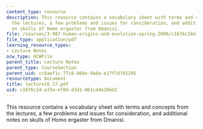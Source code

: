 ```yaml
---
content_type: resource
description: This resource contains a vocabulary sheet with terms and concepts from
  the lectures, a few problems and issues for consideration, and additional notes
  on skulls of Homo ergaster from Dmanisi.
file: /courses/3-987-human-origins-and-evolution-spring-2006/c1676c24e33aef8dd3d1061cd4e26bd2_lecture16_17.pdf
file_type: application/pdf
learning_resource_types:
- Lecture Notes
ocw_type: OCWFile
parent_title: Lecture Notes
parent_type: CourseSection
parent_uid: cc8aef1c-77c8-86be-9a6a-e17f7d7d1295
resourcetype: Document
title: lecture16_17.pdf
uid: c1676c24-e33a-ef8d-d3d1-061cd4e26bd2
---
```

This resource contains a vocabulary sheet with terms and concepts from the lectures, a few problems and issues for consideration, and additional notes on skulls of Homo ergaster from Dmanisi.

